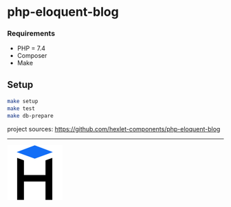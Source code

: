 # php-eloquent-blog

### Requirements

* PHP = 7.4
* Composer
* Make

## Setup

```sh
make setup
make test
make db-prepare
```

project sources: https://github.com/hexlet-components/php-eloquent-blog

---

[![Hexlet Ltd. logo](https://raw.githubusercontent.com/Hexlet/assets/master/images/hexlet_logo128.png)](https://hexlet.io?utm_source=github&utm_medium=link&utm_campaign=php-eloquent-blog)
